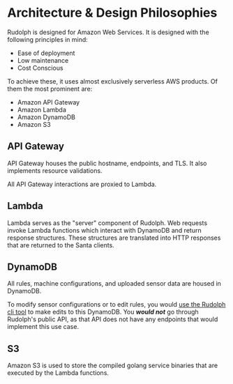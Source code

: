 # Architecture & Design Philosophies

Rudolph is designed for Amazon Web Services. It is designed with the following principles in mind:

* Ease of deployment
* Low maintenance
* Cost Conscious

To achieve these, it uses almost exclusively serverless AWS products. Of them the most prominent are:

* Amazon API Gateway
* Amazon Lambda
* Amazon DynamoDB
* Amazon S3


## API Gateway
API Gateway houses the public hostname, endpoints, and TLS. It also implements resource validations.

All API Gateway interactions are proxied to Lambda.


## Lambda
Lambda serves as the "server" component of Rudolph. Web requests invoke Lambda functions which interact with DynamoDB and
return response structures. These structures are translated into HTTP responses that are returned to the Santa clients.


## DynamoDB
All rules, machine configurations, and uploaded sensor data are housed in DynamoDB.

To modify sensor configurations or to edit rules, you would [use the Rudolph cli tool](https://github.com/airbnb/rudolph/blob/master/docs/rules.md#importing-or-exporting-rules) to make edits to this DynamoDB.
You **_would not_** go through Rudolph's public API, as that API does not have any endpoints that would implement this
use case.

## S3
Amazon S3 is used to store the compiled golang service binaries that are executed by the Lambda functions.


